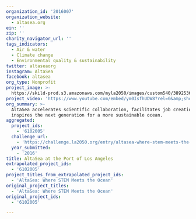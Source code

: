 ```yaml
---
organization_id: '2016007'
organization_website:
  - altasea.org
ein: ''
zip: ''
charity_navigator_url: ''
tags_indicators:
  - Air & water
  - Climate change
  - Environmental quality & sustainability
twitter: altaseaorg
instagram: AltaSea
facebook: altasea
org_type: Nonprofit
project_image: >-
  https://skild-prod.s3.amazonaws.com/myla2050/images/custom540/3892536625741-team89.jpg
project_video: 'https://www.youtube.com/embed/ym0IsfhUDW8?rel=0&amp;showinfo=0'
org_summary: >-
  AltaSea accelerates scientific collaboration, facilitates job creation and
  inspires the next generation for a more sustainable ocean.
aggregated:
  project_ids:
    - '6102005'
  challenge_url:
    - 'https://challenge.la2050.org/entry/altasea-where-stem-meets-the-ocean'
  year_submitted:
    - '2016'
title: AltaSea at the Port of Los Angeles
extrapolated_project_ids:
  - '6102005'
project_titles_from_extrapolated_project_ids:
  - 'AltaSea: Where STEM Meets the Ocean'
original_project_titles:
  - 'AltaSea: Where STEM Meets the Ocean'
original_project_ids:
  - '6102005'

---
```

